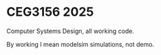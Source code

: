 # CEG3156 2025
Computer Systems Design, all working code.

By working I mean modelsim simulations, not demo.

